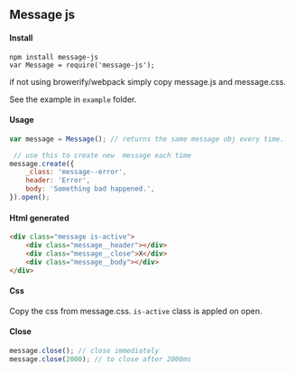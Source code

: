 ## Message js

#### Install

    npm install message-js    
    var Message = require('message-js');

if not using browerify/webpack simply copy message.js and message.css.

See the example in `example` folder.

#### Usage

```javascript
var message = Message(); // returns the same message obj every time.

 // use this to create new  message each time
message.create({
    _class: 'message--error',
    header: 'Error',
    body: 'Something bad happened.',
}).open();
```


#### Html generated

```html
<div class="message is-active">
    <div class="message__header"></div>
    <div class="message__close">X</div>
    <div class="message__body"></div>
</div>
```

#### Css 
Copy the css from message.css. `is-active` class is appled on open.


#### Close
```javascript
message.close(); // close immediately
message.close(2000); // to close after 2000ms
```



